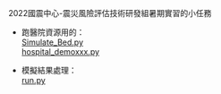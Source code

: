 
2022國震中心-震災風險評估技術研發組暑期實習的小任務

 - 跑醫院資源用的：  
[Simulate_Bed.py](https://github.com/WHY210/NCREE/blob/main/Simulate_Bed.py)   
[hospital_demoxxx.py](https://github.com/WHY210/NCREE/blob/main/hospital_demoxxx.py)


 - 模擬結果處理：  
[run.py](https://github.com/WHY210/NCREE/blob/main/run.py) 
